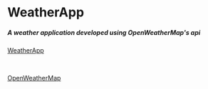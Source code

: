 # WeatherApp

##### A weather application developed using OpenWeatherMap's api

[WeatherApp](https://weather.nicolorancan.com)

<br />

[OpenWeatherMap](https://openweathermap.org)
